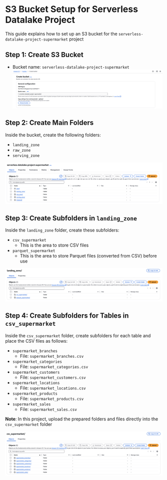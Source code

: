 # S3 Bucket Setup for Serverless Datalake Project

This guide explains how to set up an S3 bucket for the `serverless-datalake-project-supermarket` project

## Step 1: Create S3 Bucket
- Bucket name: `serverless-datalake-project-supermarket`
![Create_bucket](S3_bucket_images/1_create_bucket.png)

## Step 2: Create Main Folders
Inside the bucket, create the following folders:
- `landing_zone`
- `raw_zone`
- `serving_zone`

![Create_folder](S3_bucket_images/2_create_folder.png)

## Step 3: Create Subfolders in `landing_zone`
Inside the `landing_zone` folder, create these subfolders:
- `csv_supermarket`
  - This is the area to store CSV files
- `parquet_supermarket`
  - This is the area to store Parquet files (converted from CSV) before use

![Create_subfolder](S3_bucket_images/3_create_subfolder.png)

## Step 4: Create Subfolders for Tables in `csv_supermarket`
Inside the `csv_supermarket` folder, create subfolders for each table and place the CSV files as follows:
- `supermarket_branches`
  - File: `supermarket_branches.csv`
- `supermarket_categories`
  - File: `supermarket_categories.csv`
- `supermarket_customers`
  - File: `supermarket_customers.csv`
- `supermarket_locations`
  - File: `supermarket_locations.csv`
- `supermarket_products`
  - File: `supermarket_products.csv`
- `supermarket_sales`
  - File: `supermarket_sales.csv`

**Note**: In this project, upload the prepared folders and files directly into the `csv_supermarket` folder

![Upload_csv](S3_bucket_images/4_upload_csv.png)
